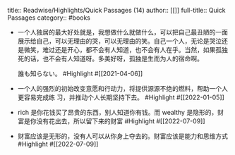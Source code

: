 title:: Readwise/Highlights/Quick Passages (14)
author:: [[]]
full-title:: Quick Passages
category:: #books

- 一个人独居的最大好处就是，我想做什么就做什么，可以把自己最丑陋的一面展示给自己，可以无理由的哭，可以无理由的笑。自己一个人，无论是哭泣还是微笑，难过还是开心，都不会有人知道，也不会有人在乎。当然，如果孤独死的话，也不会有人知道呀。多美好呀，孤独是生而为人的宿命啊。
  
  誰も知らない。 #Highlight #[[2021-04-06]]
- 一个人的强烈的初始改变意愿和行动力，将提供源源不绝的燃料，帮助一个人更容易完成练
  习，并推动个人长期坚持下去。 #Highlight #[[2022-01-05]]
- rich 是你花钱买了昂贵的东西，别人知道你有钱。而 wealthy 是隐形的，财富是你没有花出去，所以留下来的财富 #Highlight #[[2022-07-09]]
- 财富应该是无形的，没有人可以从你身上夺去的。财富应该是能力和思维方式 #Highlight #[[2022-07-09]]
